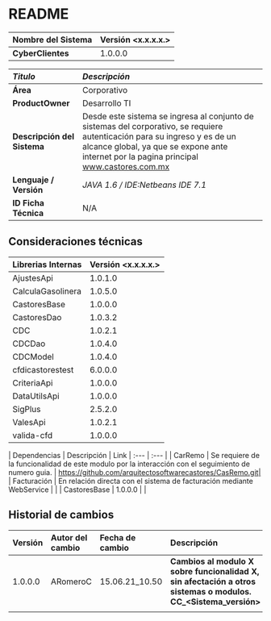 # README

| Nombre del Sistema | Versión &lt;x.x.x.x.&gt; |
| :--- | :--- |
| **CyberClientes** | 1.0.0.0 |

| _Titulo_ | _Descripción_ |
| :--- | :--- |
| **Área** | Corporativo |
| **ProductOwner** | Desarrollo TI |
| **Descripción del Sistema** | Desde este sistema se ingresa al conjunto de sistemas del corporativo, se requiere autenticación para su ingreso y es de un alcance global, ya que se expone ante internet por la pagina principal www.castores.com.mx |
| **Lenguaje / Versión** | _JAVA 1.6 / IDE:Netbeans IDE 7.1_ |
| **ID Ficha Técnica** | N/A |

## Consideraciones técnicas

| Librerias Internas | Versión &lt;x.x.x.x.&gt; |
| :--- | :--- |
| AjustesApi | 1.0.1.0 |
| CalculaGasolinera | 1.0.5.0 |
| CastoresBase | 1.0.0.0 |
| CastoresDao | 1.0.3.2 |
| CDC | 1.0.2.1 |
| CDCDao | 1.0.4.0 |
| CDCModel | 1.0.4.0 |
| cfdicastorestest | 6.0.0.0 |
| CriteriaApi | 1.0.0.0 |
| DataUtilsApi | 1.0.0.0 |
| SigPlus | 2.5.2.0 |
| ValesApi | 1.0.2.1 |
| valida-cfd | 1.0.0.0 |

| Dependencias | Descripción | Link
| :--- | :--- |
| CarRemo | Se requiere de la funcionalidad de este modulo por la interacción con el seguimiento de numero guia. |  https://github.com/arquitectosoftwarecastores/CasRemo.git|
| Facturación | En relación directa con el sistema de facturación mediante WebService |  |
| CastoresBase | 1.0.0.0 |  |

## Historial de cambios

| Versión | Autor del cambio | Fecha de cambio | Descripción |
| :--- | :--- | :--- | :--- |
| 1.0.0.0 | ARomeroC | 15.06.21\_10.50 | **Cambios al modulo X sobre funcionalidad X, sin afectación a otros sistemas o modulos. CC\_&lt;Sistema\_versión&gt;** |
|  |  |  |  |

